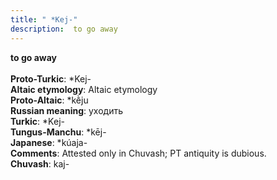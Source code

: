 ```yaml
---
title: " *Kej-"
description:  to go away
---
```

<p data-pagefind-weight="0.5">
<strong> to go away</strong><br><br>
<strong>Proto-Turkic</strong>:  *Kej-<br>
<strong>Altaic etymology</strong>:  Altaic etymology<br>
<strong> Proto-Altaic</strong>:  *kḕju<br>
<strong>Russian meaning</strong>:  уходить<br>
<strong>Turkic</strong>:  *Kej-<br>
<strong>Tungus-Manchu</strong>:  *kēj-<br>
<strong>Japanese</strong>:  *kúaja-<br>
<strong>Comments</strong>:  Attested only in Chuvash; PT antiquity is dubious.<br>
<strong>Chuvash</strong>:  kaj-<br>

</p>
